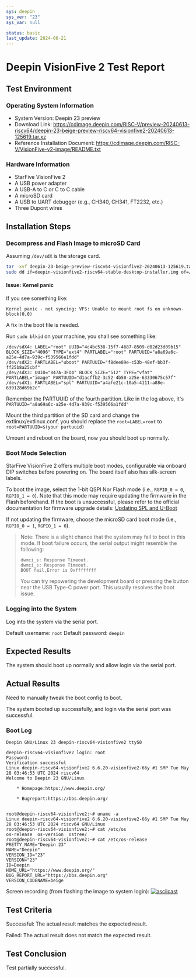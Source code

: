 ```yaml
---
sys: deepin
sys_ver: "23"
sys_var: null

status: basic
last_update: 2024-06-21
---
```


# Deepin VisionFive 2 Test Report

## Test Environment

### Operating System Information

- System Version: Deepin 23 preview
- Download Link: https://cdimage.deepin.com/RISC-V/preview-20240613-riscv64/deepin-23-beige-preview-riscv64-visionfive2-20240613-125619.tar.xz
- Reference Installation Document: https://cdimage.deepin.com/RISC-V/VisionFive-v2-image/README.txt

### Hardware Information

- StarFive VisionFive 2
- A USB power adapter
- A USB-A to C or C to C cable
- A microSD card
- A USB to UART debugger (e.g., CH340, CH341, FT2232, etc.)
- Three Dupont wires

## Installation Steps

### Decompress and Flash Image to microSD Card

Assuming `/dev/sdX` is the storage card.

```bash
tar -xvf deepin-23-beige-preview-riscv64-visionfive2-20240613-125619.tar.xz
sudo dd if=deepin-visionfive2-riscv64-stable-desktop-installer.img of=/dev/sdX bs=1M status=progress
```

#### Issue: Kernel panic

If you see something like:
```log
Kernel panic - not syncing: VFS: Unable to mount root fs on unknown-block(0,0)
```

A fix in the boot file is needed.

Run `sudo blkid` on your machine, you shall see something like:
```log
/dev/sdX4: LABEL="root" UUID="4c4bc538-15f7-4687-8509-d02d23d09b15" BLOCK_SIZE="4096" TYPE="ext4" PARTLABEL="root" PARTUUID="a8a69a6c-a25e-4d7a-939c-f539566a1fdd"
/dev/sdX2: PARTLABEL="uboot" PARTUUID="f8dee89e-c53b-48ef-bb3f-ff25b8a25cbf"
/dev/sdX3: UUID="847A-3FD4" BLOCK_SIZE="512" TYPE="vfat" PARTLABEL="image" PARTUUID="d1acffb2-3c52-4b50-a25e-63330675c57f"
/dev/sdX1: PARTLABEL="spl" PARTUUID="a4afe21c-10a5-4111-a88e-639128d69b2c"
```

Remember the PARTUUID of the fourth partition. Like in the log above, it's `PARTUUID="a8a69a6c-a25e-4d7a-939c-f539566a1fdd"`

Mount the third partition of the SD card and change the extlinux/extlinux.conf, you should replace the `root=LABEL=root` to `root=PARTUUID=$(your partuuid)`

Umount and reboot on the board, now you should boot up normally.

### Boot Mode Selection

StarFive VisionFive 2 offers multiple boot modes, configurable via onboard DIP switches before powering on. The board itself also has silk-screen labels.

To boot the image, select the 1-bit QSPI Nor Flash mode (i.e., `RGPIO_0 = 0`, `RGPIO_1 = 0`). Note that this mode may require updating the firmware in the Flash beforehand. If the boot is unsuccessful, please refer to the official documentation for firmware upgrade details: [Updating SPL and U-Boot](https://doc.rvspace.org/VisionFive2/Quick_Start_Guide/VisionFive2_QSG/spl_u_boot_0.html)

If not updating the firmware, choose the microSD card boot mode (i.e., `RGPIO_0 = 1`, `RGPIO_1 = 0`).

> Note: There is a slight chance that the system may fail to boot in this mode. If boot failure occurs, the serial output might resemble the following:
>
>```log
>dwmci_s: Response Timeout.
>dwmci_s: Response Timeout.
>BOOT fail,Error is 0xffffffff
>```
>
> You can try repowering the development board or pressing the button near the USB Type-C power port. This usually resolves the boot issue.

### Logging into the System

Log into the system via the serial port.

Default username: `root`
Default password: `deepin`

## Expected Results

The system should boot up normally and allow login via the serial port.

## Actual Results

Need to manually tweak the boot config to boot.

The system booted up successfully, and login via the serial port was successful.

### Boot Log

```log
Deepin GNU/Linux 23 deepin-riscv64-visionfive2 ttyS0

deepin-riscv64-visionfive2 login: root
Password:
Verification successful
Linux deepin-riscv64-visionfive2 6.6.20-visionfive2-66y #1 SMP Tue May 28 03:46:53 UTC 2024 riscv64
Welcome to Deepin 23 GNU/Linux

    * Homepage:https://www.deepin.org/

    * Bugreport:https://bbs.deepin.org/


root@deepin-riscv64-visionfive2:~# uname -a
Linux deepin-riscv64-visionfive2 6.6.20-visionfive2-66y #1 SMP Tue May 28 03:46:53 UTC 2024 riscv64 GNU/Linux
root@deepin-riscv64-visionfive2:~# cat /etc/os
os-release  os-version  ostree/
root@deepin-riscv64-visionfive2:~# cat /etc/os-release
PRETTY_NAME="Deepin 23"
NAME="Deepin"
VERSION_ID="23"
VERSION="23"
ID=Deepin
HOME_URL="https://www.deepin.org/"
BUG_REPORT_URL="https://bbs.deepin.org"
VERSION_CODENAME=beige

```

Screen recording (from flashing the image to system login):
[![asciicast](https://asciinema.org/a/oZhyQXdhDgf2uzT8EZSshqcim.svg)](https://asciinema.org/a/oZhyQXdhDgf2uzT8EZSshqcim)

## Test Criteria

Successful: The actual result matches the expected result.

Failed: The actual result does not match the expected result.

## Test Conclusion

Test partially successful.
